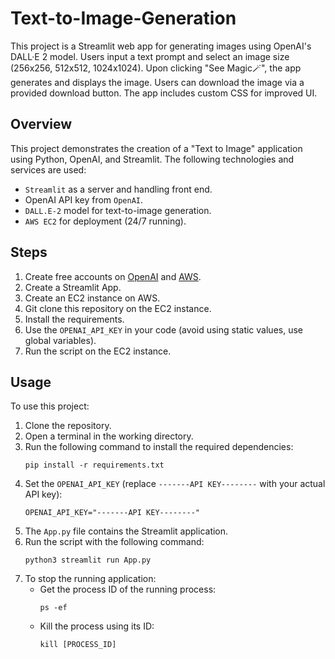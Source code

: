 # Text-to-Image-Generation
This project is a Streamlit web app for generating images using OpenAI's DALL·E 2 model. Users input a text prompt and select an image size (256x256, 512x512, 1024x1024). Upon clicking "See Magic🪄", the app generates and displays the image. Users can download the image via a provided download button. The app includes custom CSS for improved UI.

## Overview

This project demonstrates the creation of a "Text to Image" application using Python, OpenAI, and Streamlit. The following technologies and services are used:

- `Streamlit` as a server and handling front end.
- OpenAI API key from `OpenAI`.
- `DALL.E-2` model for text-to-image generation. 
- `AWS EC2` for deployment (24/7 running).

## Steps

1. Create free accounts on [OpenAI](https://platform.openai.com/account/api-keys) and [AWS](https://console.aws.amazon.com/).
2. Create a Streamlit App.
3. Create an EC2 instance on AWS.
4. Git clone this repository on the EC2 instance.
5. Install the requirements.
6. Use the `OPENAI_API_KEY` in your code (avoid using static values, use global variables).
7. Run the script on the EC2 instance.

## Usage

To use this project:

1. Clone the repository.
2. Open a terminal in the working directory.
3. Run the following command to install the required dependencies:
    ```
    pip install -r requirements.txt
    ```
4. Set the `OPENAI_API_KEY` (replace `-------API KEY--------` with your actual API key):
    ```
   OPENAI_API_KEY="-------API KEY--------"
    ```
5. The `App.py` file contains the Streamlit application.
6. Run the script with the following command:
    ```
    python3 streamlit run App.py
    ```
7. To stop the running application:
   - Get the process ID of the running process:
     ```
     ps -ef 
     ```
   - Kill the process using its ID:
     ```
     kill [PROCESS_ID]
     ```




